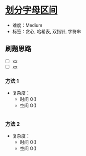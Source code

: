# [划分字母区间](https://leetcode-cn.com/problems/partition-labels/)

- 难度：Medium
- 标签：贪心, 哈希表, 双指针, 字符串

## 刷题思路

- [ ] xx
- [ ] xx

### 方法 1

- 复杂度：
    - 时间 O()
    - 空间 O()

``` js

```

### 方法 2

- 复杂度：
    - 时间 O()
    - 空间 O()

``` js

```
